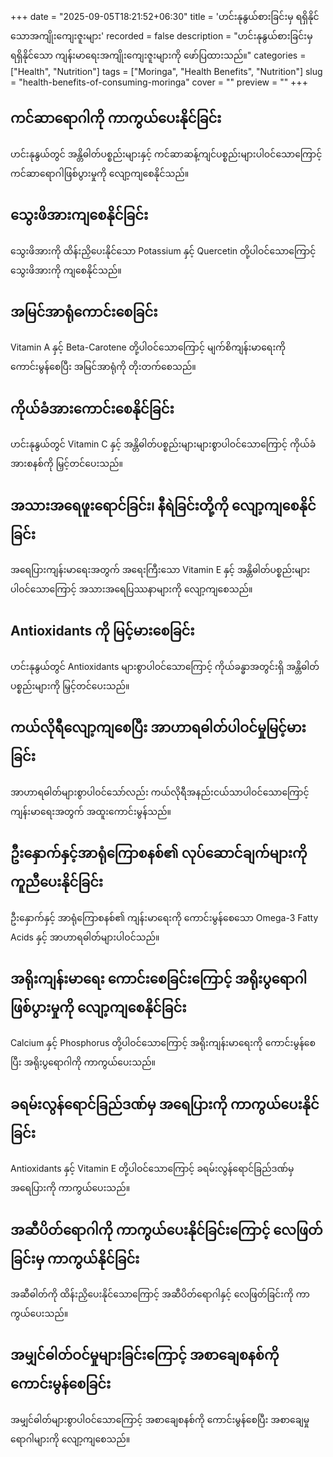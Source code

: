 +++
date = "2025-09-05T18:21:52+06:30"
title = 'ဟင်းနုနွယ်စားခြင်းမှ ရရှိနိုင်သောအကျိုးကျေးဇူးများ'
recorded = false
description = "ဟင်းနုနွယ်စားခြင်းမှ ရရှိနိုင်သော ကျန်းမာရေးအကျိုးကျေးဇူးများကို ဖော်ပြထားသည်။"
categories = ["Health", "Nutrition"]
tags = ["Moringa", "Health Benefits", "Nutrition"]
slug = "health-benefits-of-consuming-moringa"
cover = ""
preview = ""
+++
## ကင်ဆာရောဂါကို ကာကွယ်ပေးနိုင်ခြင်း
ဟင်းနုနွယ်တွင် အန္တိဓါတ်ပစ္စည်းများနှင့် ကင်ဆာဆန့်ကျင်ပစ္စည်းများပါဝင်သောကြောင့် ကင်ဆာရောဂါဖြစ်ပွားမှုကို လျော့ကျစေနိုင်သည်။

## သွေးဖိအားကျစေနိုင်ခြင်း
သွေးဖိအားကို ထိန်းညှိပေးနိုင်သော Potassium နှင့် Quercetin တို့ပါဝင်သောကြောင့် သွေးဖိအားကို ကျစေနိုင်သည်။

## အမြင်အာရုံကောင်းစေခြင်း
Vitamin A နှင့် Beta-Carotene တို့ပါဝင်သောကြောင့် မျက်စိကျန်းမာရေးကို ကောင်းမွန်စေပြီး အမြင်အာရုံကို တိုးတက်စေသည်။

## ကိုယ်ခံအားကောင်းစေနိုင်ခြင်း
ဟင်းနုနွယ်တွင် Vitamin C နှင့် အန္တိဓါတ်ပစ္စည်းများများစွာပါဝင်သောကြောင့် ကိုယ်ခံအားစနစ်ကို မြှင့်တင်ပေးသည်။

## အသားအရေဖူးရောင်ခြင်း၊ နီရဲခြင်းတို့ကို လျော့ကျစေနိုင်ခြင်း
အရေပြားကျန်းမာရေးအတွက် အရေးကြီးသော Vitamin E နှင့် အန္တိဓါတ်ပစ္စည်းများပါဝင်သောကြောင့် အသားအရေပြဿနာများကို လျော့ကျစေသည်။

## Antioxidants ကို မြင့်မားစေခြင်း
ဟင်းနုနွယ်တွင် Antioxidants များစွာပါဝင်သောကြောင့် ကိုယ်ခန္ဓာအတွင်းရှိ အန္တိဓါတ်ပစ္စည်းများကို မြှင့်တင်ပေးသည်။

## ကယ်လိုရီလျော့ကျစေပြီး အာဟာရဓါတ်ပါဝင်မှုမြင့်မားခြင်း
အာဟာရဓါတ်များစွာပါဝင်သော်လည်း ကယ်လိုရီအနည်းငယ်သာပါဝင်သောကြောင့် ကျန်းမာရေးအတွက် အထူးကောင်းမွန်သည်။

## ဦးနှောက်နှင့်အာရုံကြောစနစ်၏ လုပ်ဆောင်ချက်များကို ကူညီပေးနိုင်ခြင်း
ဦးနှောက်နှင့် အာရုံကြောစနစ်၏ ကျန်းမာရေးကို ကောင်းမွန်စေသော Omega-3 Fatty Acids နှင့် အာဟာရဓါတ်များပါဝင်သည်။

## အရိုးကျန်းမာရေး ကောင်းစေခြင်းကြောင့် အရိုးပွရောဂါဖြစ်ပွားမှုကို လျော့ကျစေနိုင်ခြင်း
Calcium နှင့် Phosphorus တို့ပါဝင်သောကြောင့် အရိုးကျန်းမာရေးကို ကောင်းမွန်စေပြီး အရိုးပွရောဂါကို ကာကွယ်ပေးသည်။

## ခရမ်းလွန်ရောင်ခြည်ဒဏ်မှ အရေပြားကို ကာကွယ်ပေးနိုင်ခြင်း
Antioxidants နှင့် Vitamin E တို့ပါဝင်သောကြောင့် ခရမ်းလွန်ရောင်ခြည်ဒဏ်မှ အရေပြားကို ကာကွယ်ပေးသည်။

## အဆီပိတ်ရောဂါကို ကာကွယ်ပေးနိုင်ခြင်းကြောင့် လေဖြတ်ခြင်းမှ ကာကွယ်နိုင်ခြင်း
အဆီဓါတ်ကို ထိန်းညှိပေးနိုင်သောကြောင့် အဆီပိတ်ရောဂါနှင့် လေဖြတ်ခြင်းကို ကာကွယ်ပေးသည်။

## အမျှင်ဓါတ်ဝင်မှုများခြင်းကြောင့် အစာချေစနစ်ကို ကောင်းမွန်စေခြင်း
အမျှင်ဓါတ်များစွာပါဝင်သောကြောင့် အစာချေစနစ်ကို ကောင်းမွန်စေပြီး အစာချေမှုရောဂါများကို လျော့ကျစေသည်။
